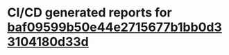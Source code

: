 # CI/CD generated reports for [baf09599b50e44e2715677b1bb0d33104180d33d](https://github.com/hydephp/develop/commit/baf09599b50e44e2715677b1bb0d33104180d33d)
